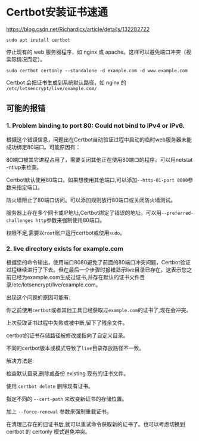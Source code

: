 # Certbot安装证书速通

https://blog.csdn.net/Richardlcx/article/details/132282722

`sudo apt install certbot`

停止现有的 web 服务器程序，如 nginx 或 apache。这样可以避免端口冲突（视实际情况而定）。

`sudo certbot certonly --standalone -d example.com -d www.example.com`

Certbot 会把证书生成到系统默认路径，如 nginx 的 `/etc/letsencrypt/live/example.com/`

## 可能的报错

### 1. Problem binding to port 80: Could not bind to IPv4 or IPv6.

根据这个错误信息，问题出在Certbot自动验证过程中启动的临时web服务器未能成功绑定80端口。可能原因有：

80端口被其它进程占用了，需要关闭其他正在使用80端口的程序。可以用netstat -ntlup来检查。

Certbot默认使用80端口。如果想使用其他端口,可以添加`--http-01-port 8080`参数来指定端口。

防火墙阻止了80端口访问。可以添加规则放行80端口或关闭防火墙测试。

服务器上存在多个网卡或IP地址,Certbot绑定了错误的地址。可以用`--preferred-challenges http`参数来强制使用80端口。

权限不足,需要以`root`账户运行certbot或使用`sudo`。

### 2. live directory exists for example.com

根据您的命令输出，使用端口8080避免了前面的80端口冲突问题，Certbot验证过程继续进行了下去。但在最后一个步骤时报错显示live目录已存在。这表示您之前已经为example.com生成过证书,并存在默认的证书文件目录/etc/letsencrypt/live/example.com。

出现这个问题的原因可能有:

你之前使用`certbot`或者其他工具已经获取过`example.com`的证书了,现在会冲突。

上次获取证书过程中失败或被中断,留下了残余文件。

certbot的证书存储路径被修改或指向了自定义目录。

不同的certbot版本或模式导致了`live`目录存放路径不一致。

解决方法是:

检查默认目录,删除或备份 existing 现有的证书文件。

使用 `certbot delete` 删除现有证书。

指定不同的 `--cert-path` 来改变新证书的存储位置。

加上 `--force-renewal` 参数来强制重载证书。

在清理已存在的旧证书后,就可以重试命令获取新的证书了。也可以考虑切换到 certbot 的 certonly 模式避免冲突。
